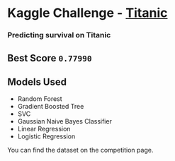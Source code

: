 # Kaggle Challenge - [Titanic](https://www.kaggle.com/c/titanic)
### Predicting survival on Titanic

## Best Score `0.77990`

## Models Used
- Random Forest
- Gradient Boosted Tree
- SVC
- Gaussian Naive Bayes Classifier
- Linear Regression
- Logistic Regression

You can find the dataset on the competition page.
